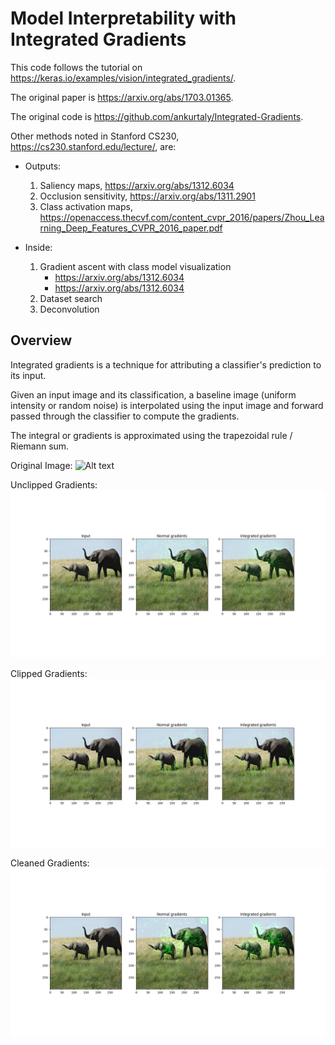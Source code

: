# Model Interpretability with Integrated Gradients
This code follows the tutorial on https://keras.io/examples/vision/integrated_gradients/.

The original paper is https://arxiv.org/abs/1703.01365.

The original code is https://github.com/ankurtaly/Integrated-Gradients.

Other methods noted in Stanford CS230, https://cs230.stanford.edu/lecture/,  are:

- Outputs:
    1. Saliency maps, https://arxiv.org/abs/1312.6034
    2. Occlusion sensitivity, https://arxiv.org/abs/1311.2901
    3. Class activation maps, https://openaccess.thecvf.com/content_cvpr_2016/papers/Zhou_Learning_Deep_Features_CVPR_2016_paper.pdf

- Inside:
    1. Gradient ascent with class model visualization
        - https://arxiv.org/abs/1312.6034
        - https://arxiv.org/abs/1312.6034
    2. Dataset search
    3. Deconvolution

## Overview
Integrated gradients is a technique for attributing a classifier's prediction to its input.

Given an input image and its classification, a baseline image (uniform intensity or random noise) is interpolated using the input image and forward passed through the classifier to compute the gradients.

The integral or gradients is approximated using the trapezoidal rule / Riemann sum.

Original Image:
![Alt text](./images/elephant.jpg)

Unclipped Gradients:
![Alt text](./images/integrated_gradients_0_99.jpg)

Clipped Gradients:
![Alt text](./images/integrated_gradients_28_95.jpg)

Cleaned Gradients:
![Alt text](./images/integrated_gradients_28_95_m.jpg)
